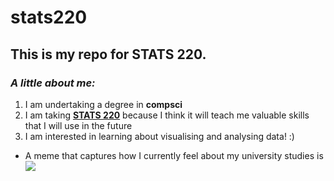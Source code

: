 # stats220

## This is my repo for **STATS 220.**
### *A little about me:*

1. I am undertaking a degree in **compsci**
2. I am taking [**STATS 220**](https://courseoutline.auckland.ac.nz/dco/course/STATS/220/1213) because I think it will teach me valuable skills that I will use in the future
3. I am interested in learning about visualising and analysing data! :)

* A meme that captures how I currently feel about my university studies is ![](https://media1.tenor.com/m/Hb9GOCvBVUkAAAAd/chopped-chin-chopped.gif)
